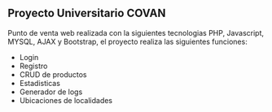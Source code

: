## Proyecto Universitario COVAN

Punto de venta web realizada con la siguientes tecnologias PHP, Javascript, MYSQL, AJAX y Bootstrap, el proyecto realiza las siguientes funciones:

 - Login
 - Registro
 - CRUD de productos
 - Estadisticas
 - Generador de logs
 - Ubicaciones de localidades

